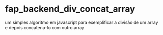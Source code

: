 # fap_backend_div_concat_array
um simples algoritmo em javascript para exemplificar a divisão de um array e depois concatena-lo com outro array

